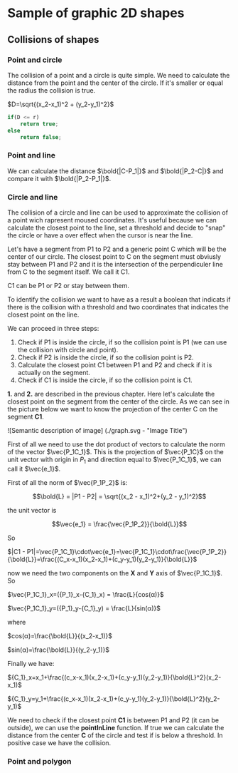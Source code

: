 # Sample of graphic 2D shapes

## Collisions of shapes

### Point and circle

The collision of a point and a circle is quite simple. We need to calculate the distance from the point and the center of the circle. If it's smaller or equal the radius the collision is true.

$D=\sqrt{(x_2-x_1)^2 + (y_2-y_1)^2}$

```javascript
if(D <= r)
    return true;
else
    return false;
```

### Point and line

We can calculate the distance $\bold{|C-P_1|}$ and $\bold{|P_2-C|}$ and compare it with $\bold{|P_2-P_1|}$. 

### Circle and line

The collision of a circle and line can be used to approximate the collision of a point wich rapresent moused coordinates. It's useful because we can calculate the closest point to the line, set a threshold and decide to "snap" the circle or have a over effect when the cursor is near the line.

Let's have a segment from P1 to P2 and a generic point C which will be the center of our circle. 
The closest point to C on the segment must obviusly stay between P1 and P2 and it is the intersection of the perpendiculer line from C to the segment itself. We call it C1.

C1 can be P1 or P2 or stay between them.

To identify the collision we want to have as a result a boolean that indicats if there is the collision with a threshold and two coordinates that indicates the closest point on the line.

We can proceed in three steps:

1. Check if P1 is inside the circle, if so the collision point is P1 (we can use the collision with circle and point).
2. Check if P2 is inside the circle, if so the collision point is P2.
3. Calculate the closest point C1 between P1 and P2 and check if it is actually on the segment.
4. Check if C1 is inside the circle, if so the collision point is C1.

**1.** and **2.** are described in the previous chapter. Here let's calculate the closest point on the segment from the center of the circle. As we can see in the picture below we want to know the projection of the center C on the segment **C1**.

![Semantic description of image]
(./graph.svg - "Image Title")


First of all we need to use the dot product of vectors to calculate the norm of the vector $\vec{P_1C_1}$. This is the projection of $\vec{P_1C}$ on the unit vector with origin in $P_1$ and direction equal to $\vec{P_1C_1}$, we can call it $\vec{e_1}$.

First of all the norm of $\vec{P_1P_2}$ is:

$$\bold{L} = |P1 - P2| = \sqrt{(x_2 - x_1)^2+(y_2 - y_1)^2}$$

the unit vector is

$$\vec{e_1} = \frac{\vec{P_1P_2}}{\bold{L}}$$

So

$|C1 - P1|=\vec{P_1C_1}\cdot\vec{e_1}=\vec{P_1C_1}\cdot\frac{\vec{P_1P_2}}{\bold{L}}=\frac{(C_x-x_1)(x_2-x_1)+(c_y-y_1)(y_2-y_1)}{\bold{L}}$


now we need the two components on the **X** and **Y** axis of $\vec{P_1C_1}$. So

$\vec{P_1C_1}_x=({P_1}_x-{C_1}_x) = \frac{L}{cos(α)}$

$\vec{P_1C_1}_y=({P_1}_y-{C_1}_y) = \frac{L}{sin(α)}$

where

$cos(α)=\frac{\bold{L}}{(x_2-x_1)}$

$sin(α)=\frac{\bold{L}}{(y_2-y_1)}$

Finally we have:

${C_1}_x=x_1+\frac{(c_x-x_1)(x_2-x_1)+(c_y-y_1)(y_2-y_1)}{\bold{L}^2}(x_2-x_1)$

${C_1}_y=y_1+\frac{(c_x-x_1)(x_2-x_1)+(c_y-y_1)(y_2-y_1)}{\bold{L}^2}(y_2-y_1)$

We need to check if the closest point **C1** is between P1 and P2 (it can be outside), we can use the **pointInLine** function. If true we can calculate the distance from the center **C** of the circle and test if is below a threshold. In positive case we have the collision.


### Point and polygon

